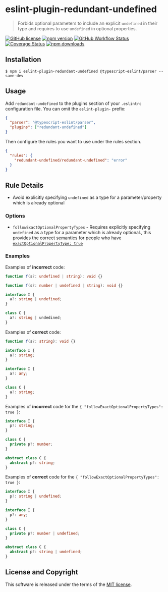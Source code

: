 # eslint-plugin-redundant-undefined

> Forbids optional parameters to include an explicit `undefined` in their type and requires to use `undefined` in optional properties.

[![GitHub license](https://img.shields.io/badge/license-MIT-blue.svg?style=flat-square)](https://github.com/a-tarasyuk/eslint-plugin-redundant-undefined/blob/master/LICENSE) [![npm version](https://img.shields.io/npm/v/eslint-plugin-redundant-undefined.svg?style=flat-square)](https://www.npmjs.com/package/eslint-plugin-redundant-undefined) [![GitHub Workflow Status](https://img.shields.io/github/workflow/status/a-tarasyuk/eslint-plugin-redundant-undefined/main?style=flat-square)](https://github.com/a-tarasyuk/eslint-plugin-redundant-undefined/actions) [![Coverage Status](https://img.shields.io/coveralls/github/a-tarasyuk/eslint-plugin-redundant-undefined?style=flat-square)](https://coveralls.io/github/a-tarasyuk/eslint-plugin-redundant-undefined?branch=main) [![npm downloads](https://img.shields.io/npm/dm/eslint-plugin-redundant-undefined.svg?style=flat-square)](https://www.npmjs.com/package/eslint-plugin-redundant-undefined)

## Installation

```
$ npm i eslint-plugin-redundant-undefined @typescript-eslint/parser --save-dev
```

## Usage

Add `redundant-undefined` to the plugins section of your `.eslintrc` configuration file. You can omit the `eslint-plugin-` prefix:

```json
{
  "parser": "@typescript-eslint/parser",
  "plugins": ["redundant-undefined"]
}
```

Then configure the rules you want to use under the rules section.

```json
{
  "rules": {
    "redundant-undefined/redundant-undefined": "error"
  }
}
```

## Rule Details

- Avoid explicitly specifying `undefined` as a type for a parameter/property which is already optional

### Options

- `followExactOptionalPropertyTypes` - Requires explicitly specifying `undefined` as a type for a parameter which is already optional., this provides the correct semantics for people who have [`exactOptionalPropertyType: true`](https://www.typescriptlang.org/tsconfig/#exactOptionalPropertyTypes)

### Examples

Examples of **incorrect** code:

```ts
function f(s?: undefined | string): void {}

function f(s?: number | undefined | string): void {}

interface I {
  a?: string | undefined;
}

class C {
  a?: string | undedined;
}
```

Examples of **correct** code:

```ts
function f(s?: string): void {}

interface I {
  a?: string;
}

interface I {
  a?: any;
}

class C {
  a?: string;
}
```

Examples of **incorrect** code for the `{ "followExactOptionalPropertyTypes": true }`:

```ts
interface I {
  p?: string;
}

class C {
  private p?: number;
}

abstract class C {
  abstract p?: string;
}
```

Examples of **correct** code for the `{ "followExactOptionalPropertyTypes": true }`:

```ts
interface I {
  p?: string | undefined;
}

interface I {
  p?: any;
}

class C {
  private p?: number | undefined;
}

abstract class C {
  abstract p?: string | undefined;
}
```

## License and Copyright

This software is released under the terms of the [MIT license](https://github.com/a-tarasyuk/redundant-undefined/blob/master/LICENSE.md).
